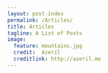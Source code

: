```yaml
---
layout: post-index
permalink: /Articles/
title: Articles
tagline: A List of Posts
image:
  feature: mountains.jpg  
  credit:  Azeril
  creditlink: http://azeril.me
---
```


